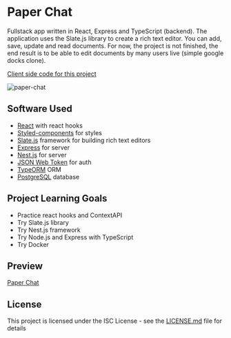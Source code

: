 # Paper Chat

Fullstack app written in React, Express and TypeScript (backend). The application uses the Slate.js library to create a rich text editor. You can add, save, update and read documents. For now, the project is not finished, the end result is to be able to edit documents by many users live (simple google docks clone).

[Client side code for this project](https://github.com/bartstc/paper-chat-client)

![paper-chat](https://user-images.githubusercontent.com/42715741/61172198-5fe94c80-a581-11e9-9051-4ffe16294631.png)

## Software Used

* [React](https://reactjs.org/) with react hooks
* [Styled-components](https://www.styled-components.com/) for styles
* [Slate.js](https://www.slatejs.org/#/rich-text) framework for building rich text editors
* [Express](https://expressjs.com/) for server
* [Nest.js](https://nestjs.com/) for server
* [JSON Web Token](https://jwt.io/) for auth
* [TypeORM](https://typeorm.io/#/) ORM
* [PostgreSQL](https://www.postgresql.org/) database

## Project Learning Goals

* Practice react hooks and ContextAPI
* Try Slate.js library
* Try Nest.js framework
* Try Node.js and Express with TypeScript
* Try Docker

## Preview

[Paper Chat](https://morning-wave-69516.herokuapp.com/)

## License

This project is licensed under the ISC License - see the [LICENSE.md](LICENSE.md) file for details
